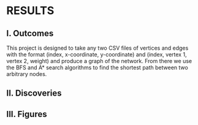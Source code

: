 # RESULTS

## I. Outcomes

This project is designed to take any two CSV files of vertices and edges with the format (index, x-coordinate, y-coordinate) and (index, vertex 1, vertex 2, weight) and produce a graph of the network. From there we use the BFS and A* search algorithms to find the shortest path between two arbitrary nodes.

## II. Discoveries

## III. Figures
